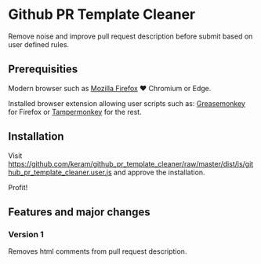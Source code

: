 # Github PR Template Cleaner

Remove noise and improve pull request description before submit
based on user defined rules.


## Prerequisities

Modern browser such as [Mozilla Firefox](https://www.mozilla.org/en-US/firefox/) :heart:
Chromium or Edge.

Installed browser extension allowing user scripts such as:
[Greasemonkey](https://addons.mozilla.org/en-gb/firefox/addon/greasemonkey/)
for Firefox or [Tampermonkey](https://tampermonkey.net/) for the rest.


## Installation

Visit
https://github.com/keram/github_pr_template_cleaner/raw/master/dist/js/github_pr_template_cleaner.user.js
and approve the installation.

Profit!

## Features and major changes

### Version 1

Removes html comments from pull request description.
